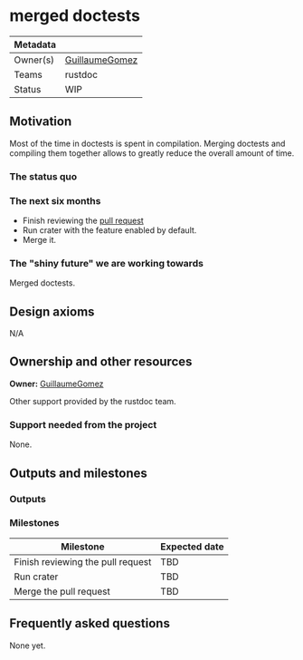 # merged doctests

| Metadata |         |
| -------- | ------- |
| Owner(s) | [GuillaumeGomez] |
| Teams    | rustdoc |
| Status | WIP |

[GuillaumeGomez]: https://github.com/GuillaumeGomez

## Motivation

Most of the time in doctests is spent in compilation. Merging doctests and compiling them together allows to greatly reduce the overall amount of time.

### The status quo

### The next six months

* Finish reviewing the [pull request](https://github.com/rust-lang/rust/pull/126245)
* Run crater with the feature enabled by default.
* Merge it.

### The "shiny future" we are working towards

Merged doctests.

## Design axioms

N/A

## Ownership and other resources

**Owner:** [GuillaumeGomez]

Other support provided by the rustdoc team.

### Support needed from the project

None.

## Outputs and milestones

### Outputs

### Milestones

| Milestone                                                              | Expected date |
| ---------------------------------------------------------------------- | ------------- |
| Finish reviewing the pull request                                      | TBD           |
| Run crater                                                             | TBD           |
| Merge the pull request                                                 | TBD           |

## Frequently asked questions

None yet.
